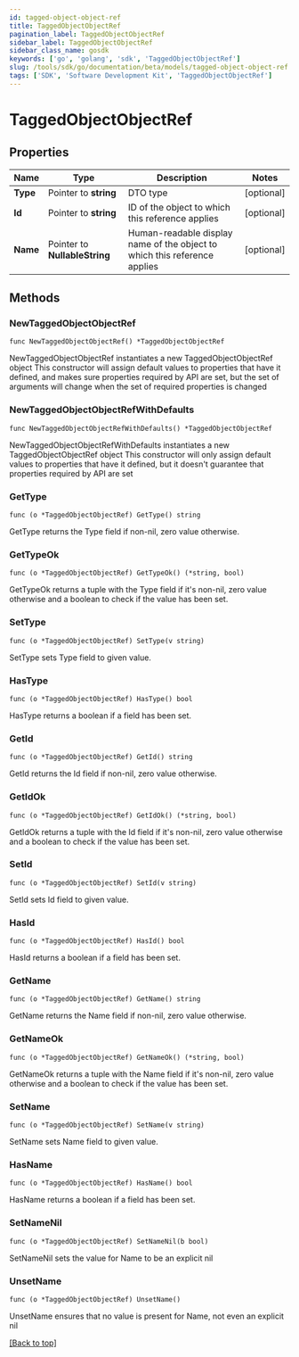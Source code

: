 ```yaml
---
id: tagged-object-object-ref
title: TaggedObjectObjectRef
pagination_label: TaggedObjectObjectRef
sidebar_label: TaggedObjectObjectRef
sidebar_class_name: gosdk
keywords: ['go', 'golang', 'sdk', 'TaggedObjectObjectRef'] 
slug: /tools/sdk/go/documentation/beta/models/tagged-object-object-ref
tags: ['SDK', 'Software Development Kit', 'TaggedObjectObjectRef']
---
```


# TaggedObjectObjectRef

## Properties

Name | Type | Description | Notes
------------ | ------------- | ------------- | -------------
**Type** | Pointer to **string** | DTO type | [optional] 
**Id** | Pointer to **string** | ID of the object to which this reference applies | [optional] 
**Name** | Pointer to **NullableString** | Human-readable display name of the object to which this reference applies | [optional] 

## Methods

### NewTaggedObjectObjectRef

`func NewTaggedObjectObjectRef() *TaggedObjectObjectRef`

NewTaggedObjectObjectRef instantiates a new TaggedObjectObjectRef object
This constructor will assign default values to properties that have it defined,
and makes sure properties required by API are set, but the set of arguments
will change when the set of required properties is changed

### NewTaggedObjectObjectRefWithDefaults

`func NewTaggedObjectObjectRefWithDefaults() *TaggedObjectObjectRef`

NewTaggedObjectObjectRefWithDefaults instantiates a new TaggedObjectObjectRef object
This constructor will only assign default values to properties that have it defined,
but it doesn't guarantee that properties required by API are set

### GetType

`func (o *TaggedObjectObjectRef) GetType() string`

GetType returns the Type field if non-nil, zero value otherwise.

### GetTypeOk

`func (o *TaggedObjectObjectRef) GetTypeOk() (*string, bool)`

GetTypeOk returns a tuple with the Type field if it's non-nil, zero value otherwise
and a boolean to check if the value has been set.

### SetType

`func (o *TaggedObjectObjectRef) SetType(v string)`

SetType sets Type field to given value.

### HasType

`func (o *TaggedObjectObjectRef) HasType() bool`

HasType returns a boolean if a field has been set.

### GetId

`func (o *TaggedObjectObjectRef) GetId() string`

GetId returns the Id field if non-nil, zero value otherwise.

### GetIdOk

`func (o *TaggedObjectObjectRef) GetIdOk() (*string, bool)`

GetIdOk returns a tuple with the Id field if it's non-nil, zero value otherwise
and a boolean to check if the value has been set.

### SetId

`func (o *TaggedObjectObjectRef) SetId(v string)`

SetId sets Id field to given value.

### HasId

`func (o *TaggedObjectObjectRef) HasId() bool`

HasId returns a boolean if a field has been set.

### GetName

`func (o *TaggedObjectObjectRef) GetName() string`

GetName returns the Name field if non-nil, zero value otherwise.

### GetNameOk

`func (o *TaggedObjectObjectRef) GetNameOk() (*string, bool)`

GetNameOk returns a tuple with the Name field if it's non-nil, zero value otherwise
and a boolean to check if the value has been set.

### SetName

`func (o *TaggedObjectObjectRef) SetName(v string)`

SetName sets Name field to given value.

### HasName

`func (o *TaggedObjectObjectRef) HasName() bool`

HasName returns a boolean if a field has been set.

### SetNameNil

`func (o *TaggedObjectObjectRef) SetNameNil(b bool)`

 SetNameNil sets the value for Name to be an explicit nil

### UnsetName
`func (o *TaggedObjectObjectRef) UnsetName()`

UnsetName ensures that no value is present for Name, not even an explicit nil

[[Back to top]](#) 


